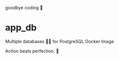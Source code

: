 goodbye coding 👋
# app_db

Multiple databases 🐳🐳 for PostgreSQL Docker Image


<!-- INSPIRATIONAL_QUOTE_START -->
Action beats perfection.
🦄
<!-- INSPIRATIONAL_QUOTE_END -->

